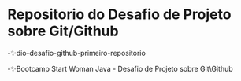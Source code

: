 #  Repositorio do Desafio de Projeto sobre Git/Github

-:sparkles:dio-desafio-github-primeiro-repositorio

-:sparkles:Bootcamp Start Woman Java - Desafio de Projeto sobre Git\Github
